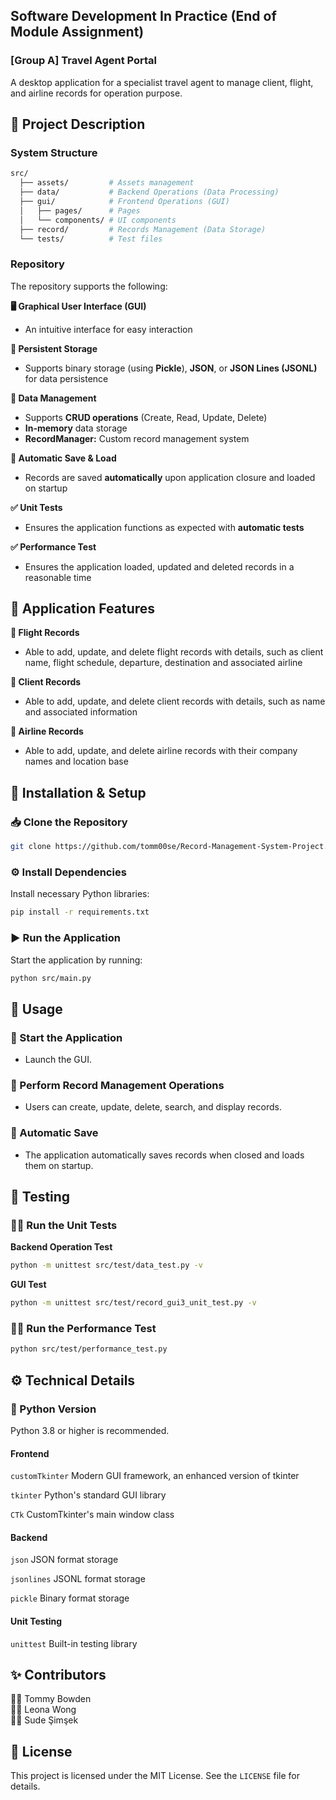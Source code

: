 ## Software Development In Practice (End of Module Assignment) 
### [Group A] Travel Agent Portal <br/>
A desktop application for a specialist travel agent to manage client, flight, and airline records for operation purpose.

## 📌 Project Description

### System Structure
```bash
src/
  ├── assets/         # Assets management
  ├── data/           # Backend Operations (Data Processing)
  ├── gui/            # Frontend Operations (GUI)
  │   ├── pages/      # Pages
  │   └── components/ # UI components
  ├── record/         # Records Management (Data Storage)
  └── tests/          # Test files
```
### Repository
The repository supports the following:

**🖥️ Graphical User Interface (GUI)** <br/>
- An intuitive interface for easy interaction

**💾 Persistent Storage** <br/>
- Supports binary storage (using **Pickle**), **JSON**, or **JSON Lines (JSONL)** for data persistence

**📂 Data Management** <br/>
- Supports **CRUD operations** (Create, Read, Update, Delete) <br/>
- **In-memory** data storage <br/>
- **RecordManager:** Custom record management system

**🔄 Automatic Save & Load** <br/>
- Records are saved **automatically** upon application closure and loaded on startup

**✅ Unit Tests** <br/>
- Ensures the application functions as expected with **automatic tests**

**✅ Performance Test** <br/>
- Ensures the application loaded, updated and deleted records in a reasonable time

## 🚀 Application Features

**🛫 Flight Records** <br/>
- Able to add, update, and delete flight records with details, such as client name, flight schedule, departure, destination and associated airline

**👥 Client Records** <br/>
- Able to add, update, and delete client records with details, such as name and associated information

**🏢 Airline Records** <br/>
- Able to add, update, and delete airline records with their company names and location base

## 🔧 Installation & Setup  

### 📥 Clone the Repository
```bash
git clone https://github.com/tomm00se/Record-Management-System-Project.git
```
### ⚙️ Install Dependencies
Install necessary Python libraries:

```bash
pip install -r requirements.txt
```

### ▶️ Run the Application
Start the application by running:

```bash
python src/main.py
```

## 📌 Usage

### 🚀 Start the Application
- Launch the GUI.

### 📂 Perform Record Management Operations
- Users can create, update, delete, search, and display records.

### 💾 Automatic Save
- The application automatically saves records when closed and loads them on startup.

## 🧪 Testing

### 🏃‍♂️ Run the Unit Tests

**Backend Operation Test**
```bash
python -m unittest src/test/data_test.py -v
```
**GUI Test**
```bash
python -m unittest src/test/record_gui3_unit_test.py -v
```

### 🏃‍♂️ Run the Performance Test

```bash
python src/test/performance_test.py
```

## ⚙️ Technical Details

### 🐍 Python Version
Python 3.8 or higher is recommended.

#### Frontend
`customTkinter` Modern GUI framework, an enhanced version of tkinter

`tkinter` Python's standard GUI library

`CTk` CustomTkinter's main window class

#### Backend
`json` JSON format storage

`jsonlines` JSONL format storage

`pickle` Binary format storage

#### Unit Testing
`unittest` Built-in testing library

## ✨ Contributors
👨‍💻 Tommy Bowden <br/>
👩‍💻 Leona Wong <br/>
👩‍💻 Sude Şimşek

## 📜 License
This project is licensed under the MIT License. See the `LICENSE` file for details.
